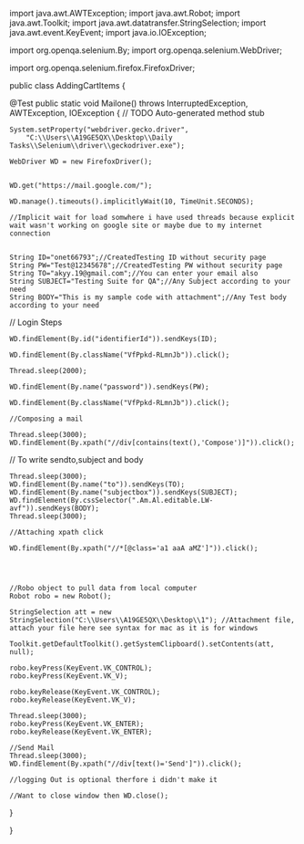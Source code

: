 import java.awt.AWTException;
import java.awt.Robot;
import java.awt.Toolkit;
import java.awt.datatransfer.StringSelection;
import java.awt.event.KeyEvent;
import java.io.IOException;



import org.openqa.selenium.By;
import org.openqa.selenium.WebDriver;

import org.openqa.selenium.firefox.FirefoxDriver;



public class AddingCartItems {

@Test
  public static void Mailone() throws InterruptedException, AWTException, IOException {
    // TODO Auto-generated method stub

    System.setProperty("webdriver.gecko.driver",
        "C:\\Users\\A19GE5QX\\Desktop\\Daily Tasks\\Selenium\\driver\\geckodriver.exe");

    WebDriver WD = new FirefoxDriver();

    
    WD.get("https://mail.google.com/");

    WD.manage().timeouts().implicitlyWait(10, TimeUnit.SECONDS);
    
    //Implicit wait for load somwhere i have used threads because explicit wait wasn't working on google site or maybe due to my internet connection
    

    String ID="onet66793";//CreatedTesting ID without security page
    String PW="Test@12345678";//CreatedTesting PW without security page
    String TO="akyy.19@gmail.com";//You can enter your email also
    String SUBJECT="Testing Suite for QA";//Any Subject according to your need
    String BODY="This is my sample code with attachment";//Any Test body according to your need
   
  
  
   // Login Steps
   
    WD.findElement(By.id("identifierId")).sendKeys(ID);

    WD.findElement(By.className("VfPpkd-RLmnJb")).click();

    Thread.sleep(2000);

    WD.findElement(By.name("password")).sendKeys(PW);

    WD.findElement(By.className("VfPpkd-RLmnJb")).click();

    //Composing a mail 
    
    Thread.sleep(3000);
    WD.findElement(By.xpath("//div[contains(text(),'Compose')]")).click();
   
   // To write sendto,subject and body
    
    Thread.sleep(3000);
    WD.findElement(By.name("to")).sendKeys(TO);
    WD.findElement(By.name("subjectbox")).sendKeys(SUBJECT);
    WD.findElement(By.cssSelector(".Am.Al.editable.LW-avf")).sendKeys(BODY);
    Thread.sleep(3000);
    
    //Attaching xpath click
    
    WD.findElement(By.xpath("//*[@class='a1 aaA aMZ']")).click();
    
    
    
  
    //Robo object to pull data from local computer
    Robot robo = new Robot();

    StringSelection att = new StringSelection("C:\\Users\\A19GE5QX\\Desktop\\1"); //Attachment file, attach your file here see syntax for mac as it is for windows
    
    Toolkit.getDefaultToolkit().getSystemClipboard().setContents(att, null);

    robo.keyPress(KeyEvent.VK_CONTROL);
    robo.keyPress(KeyEvent.VK_V);

    robo.keyRelease(KeyEvent.VK_CONTROL);
    robo.keyRelease(KeyEvent.VK_V);

    Thread.sleep(3000);
    robo.keyPress(KeyEvent.VK_ENTER);
    robo.keyRelease(KeyEvent.VK_ENTER);
    
    //Send Mail
    Thread.sleep(3000);
    WD.findElement(By.xpath("//div[text()='Send']")).click();
    
    //logging Out is optional therfore i didn't make it
    
    //Want to close window then WD.close();



  }

}
